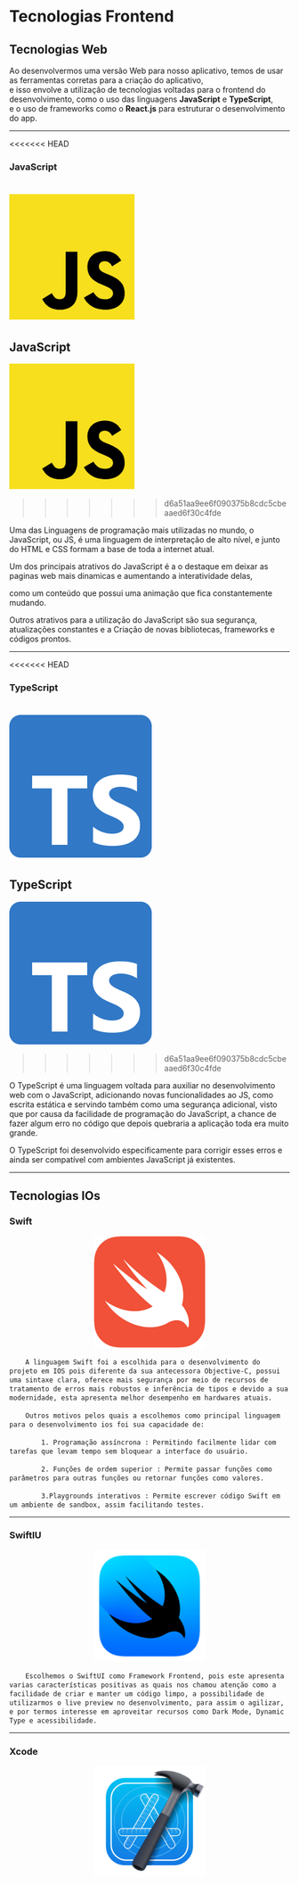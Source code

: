 # **Tecnologias Frontend**

## Tecnologias Web
Ao desenvolvermos uma versão Web para nosso aplicativo, temos de usar as ferramentas corretas para a criação do aplicativo,  
e isso envolve a utilização de tecnologias voltadas para o frontend do desenvolvimento, como o uso das linguagens **JavaScript** e **TypeScript**,  
e o uso de frameworks como o **React.js** para estruturar o desenvolvimento do app.

---

<<<<<<< HEAD
### **JavaScript**
![logo java script](/Assets/jscript.png "Logo JavaScript")
=======
## **JavaScript**
![logo java script](./Assets/jscript.png "Logo JavaScript")
>>>>>>> d6a51aa9ee6f090375b8cdc5cbeaaed6f30c4fde

Uma das Linguagens de programação mais utilizadas no mundo, o JavaScript, ou JS, é uma linguagem de interpretação de alto nível, e junto do  HTML e CSS formam a base de toda a internet atual.

Um dos principais atrativos do JavaScript é a o destaque em deixar as paginas web mais dinamicas e aumentando a interatividade delas,  
    
como um conteúdo que possui uma animação que fica constantemente mudando.

Outros atrativos para a utilização do JavaScript são sua segurança, atualizações constantes e a Criação de novas bibliotecas, frameworks e códigos prontos.

---

<<<<<<< HEAD
### **TypeScript**
![logo TypeScript](/Assets/typescript.png "Logo TypeScript")
=======
## **TypeScript**
![logo TypeScript](./Assets/typescript.png "Logo TypeScript")
>>>>>>> d6a51aa9ee6f090375b8cdc5cbeaaed6f30c4fde

O TypeScript é uma linguagem voltada para auxiliar no desenvolvimento web com o JavaScript, adicionando novas funcionalidades ao JS, como escrita estática e servindo também como uma segurança adicional, visto que por causa da facilidade de programação do JavaScript, a chance de fazer algum erro no código que depois quebraria a aplicação toda era muito grande.   

O TypeScript foi desenvolvido especificamente para corrigir esses erros e ainda ser compatível com ambientes JavaScript já existentes. 

---

## Tecnologias IOs

### Swift
<p align="center"> 
<img src = "./Assets/Logo-Swift.png" width="200" height="200">
<p>

        A linguagem Swift foi a escolhida para o desenvolvimento do projeto em IOS pois diferente da sua antecessora Objective-C, possui uma sintaxe clara, oferece mais segurança por meio de recursos de tratamento de erros mais robustos e inferência de tipos e devido a sua modernidade, esta apresenta melhor desempenho em hardwares atuais.

        Outros motivos pelos quais a escolhemos como principal linguagem para o desenvolvimento ios foi sua capacidade de:

            1. Programação assíncrona : Permitindo facilmente lidar com tarefas que levam tempo sem bloquear a interface do usuário.

            2. Funções de ordem superior : Permite passar funções como parâmetros para outras funções ou retornar funções como valores.

            3.Playgrounds interativos : Permite escrever código Swift em um ambiente de sandbox, assim facilitando testes.

___

### SwiftIU
<p align="center"> 
<img src = "./Assets/Logo-SwiftUI.png" width="200" height="200">
<p>

        Escolhemos o SwiftUI como Framework Frontend, pois este apresenta varias características positivas as quais nos chamou atenção como a facilidade de criar e manter um código limpo, a possibilidade de utilizarmos o live preview no desenvolvimento, para assim o agilizar, e por termos interesse em aproveitar recursos como Dark Mode, Dynamic Type e acessibilidade.

___

### Xcode 
<p align="center"> 
<img src = "./Assets/Logo-XCode.png" width="200" height="200">
<p>




